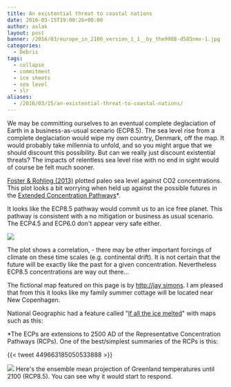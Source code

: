 ```yaml
---
title: An existential threat to coastal nations
date: 2016-03-15T19:00:26+00:00
author: aslak
layout: post
banner: /2016/03/europe_in_2100_version_1_1__by_the9988-d585nmx-1.jpg
categories:
  - Debris
tags:
  - collapse
  - commitment
  - ice sheets
  - sea level
  - slr
aliases:
  - /2016/03/15/an-existential-threat-to-coastal-nations/
---
```

We may be committing ourselves to an eventual complete deglaciation of Earth in a business-as-usual scenario (ECP8.5). The sea level rise from a complete deglaciation would wipe my own country, Denmark, off the map. It would probably take millennia to unfold, and so you might argue that we should discount this possibility. But can we really just discount existential threats? The impacts of relentless sea level rise with no end in sight would of course be felt much sooner.

[Foster & Rohling (2013)](http://m.pnas.org/content/110/4/1209.abstract) plotted paleo sea level against CO2 concentrations. This plot looks a bit worrying when held up against the possible futures in the [Extended Concentration Pathways](http://www.pik-potsdam.de/~mmalte/rcps/)*.

It looks like the ECP8.5 pathway would commit us to an ice free planet. This pathway is consistent with a no mitigation or business as usual scenario. The ECP4.5 and ECP6.0 don't appear very safe either.

![](/2016/03/img_20160315_164808.jpg)


The plot shows a correlation, - there may be other important forcings of climate on these time scales (e.g. continental drift). It is not certain that the future will be exactly like the past for a given concentration. Nevertheless ECP8.5 concentrations are way out there...

The fictional map featured on this page is by [http://jay simons](http://jaysimons.deviantart.com). I am pleased that from this it looks like my family summer cottage will be located near New Copenhagen.

National Geographic had a feature called "[If all the ice melted](http://ngm.nationalgeographic.com/2013/09/rising-seas/if-ice-melted-map)" with maps such as this:

*The ECPs are extensions to 2500 AD of the Representative Concentration Pathways (RCPs). One of the best/simplest summaries of the RCPs is this:

{{< tweet 449663185050533888 >}}

![](/2016/03/img_20160316_161746.jpg)
Here's the ensemble mean projection of Greenland temperatures until 2100 (RCP8.5). You can see why it would start to respond.
